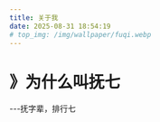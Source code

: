 ```yaml
---
title: 关于我
date: 2025-08-31 18:54:19
# top_img: /img/wallpaper/fuqi.webp
---
```


# 》为什么叫抚七

---抚字辈，排行七
